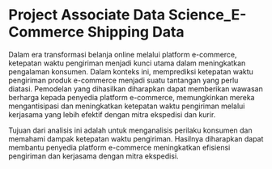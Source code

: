 # Project Associate Data Science_E-Commerce Shipping Data

Dalam era transformasi belanja online melalui platform e-commerce, ketepatan waktu pengiriman menjadi kunci utama dalam meningkatkan pengalaman konsumen. Dalam konteks ini, memprediksi ketepatan waktu pengiriman produk e-commerce menjadi suatu tantangan yang perlu diatasi. Pemodelan yang dihasilkan diharapkan dapat memberikan wawasan berharga kepada penyedia platform e-commerce, memungkinkan mereka mengantisipasi dan meningkatkan ketepatan waktu pengiriman melalui kerjasama yang lebih efektif dengan mitra ekspedisi dan kurir.

Tujuan dari analisis ini adalah untuk menganalisis perilaku konsumen dan memahami dampak ketepatan waktu pengiriman. Hasilnya diharapkan dapat membantu penyedia platform e-commerce meningkatkan efisiensi pengiriman dan kerjasama dengan mitra ekspedisi.
